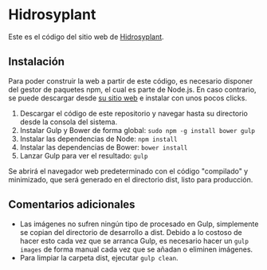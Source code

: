 # Hidrosyplant

Este es el código del sitio web de [Hidrosyplant](http://hidrosyplant.es).

## Instalación

Para poder construir la web a partir de este código, es necesario disponer del gestor de paquetes npm, el cual es parte de Node.js. En caso contrario, se puede descargar desde [su sitio web](http://nodejs.org/) e instalar con unos pocos clicks.

1. Descargar el código de este repositorio y navegar hasta su directorio desde la consola del sistema.
2. Instalar Gulp y Bower de forma global: `sudo npm -g install bower gulp`
3. Instalar las dependencias de Node: `npm install`
4. Instalar las dependencias de Bower: `bower install`
5. Lanzar Gulp para ver el resultado: `gulp`

Se abrirá el navegador web predeterminado con el código "compilado" y minimizado, que será generado en el directorio dist, listo para producción.

## Comentarios adicionales

- Las imágenes no sufren ningún tipo de procesado en Gulp, simplemente se copian del directorio de desarrollo a dist. Debido a lo costoso de hacer esto cada vez que se arranca Gulp, es necesario hacer un `gulp images` de forma manual cada vez que se añadan o eliminen imágenes.
- Para limpiar la carpeta dist, ejecutar `gulp clean`.
